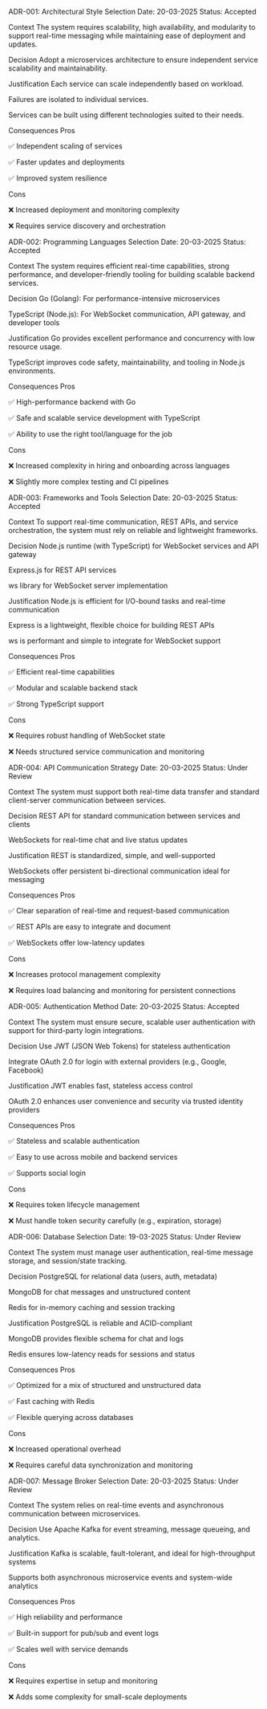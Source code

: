 ADR-001: Architectural Style Selection
Date: 20-03-2025
Status: Accepted

Context
The system requires scalability, high availability, and modularity to support real-time messaging while maintaining ease of deployment and updates.

Decision
Adopt a microservices architecture to ensure independent service scalability and maintainability.

Justification
Each service can scale independently based on workload.

Failures are isolated to individual services.

Services can be built using different technologies suited to their needs.

Consequences
Pros

✅ Independent scaling of services

✅ Faster updates and deployments

✅ Improved system resilience

Cons

❌ Increased deployment and monitoring complexity

❌ Requires service discovery and orchestration

ADR-002: Programming Languages Selection
Date: 20-03-2025
Status: Accepted

Context
The system requires efficient real-time capabilities, strong performance, and developer-friendly tooling for building scalable backend services.

Decision
Go (Golang): For performance-intensive microservices

TypeScript (Node.js): For WebSocket communication, API gateway, and developer tools

Justification
Go provides excellent performance and concurrency with low resource usage.

TypeScript improves code safety, maintainability, and tooling in Node.js environments.

Consequences
Pros

✅ High-performance backend with Go

✅ Safe and scalable service development with TypeScript

✅ Ability to use the right tool/language for the job

Cons

❌ Increased complexity in hiring and onboarding across languages

❌ Slightly more complex testing and CI pipelines

ADR-003: Frameworks and Tools Selection
Date: 20-03-2025
Status: Accepted

Context
To support real-time communication, REST APIs, and service orchestration, the system must rely on reliable and lightweight frameworks.

Decision
Node.js runtime (with TypeScript) for WebSocket services and API gateway

Express.js for REST API services

ws library for WebSocket server implementation

Justification
Node.js is efficient for I/O-bound tasks and real-time communication

Express is a lightweight, flexible choice for building REST APIs

ws is performant and simple to integrate for WebSocket support

Consequences
Pros

✅ Efficient real-time capabilities

✅ Modular and scalable backend stack

✅ Strong TypeScript support

Cons

❌ Requires robust handling of WebSocket state

❌ Needs structured service communication and monitoring

ADR-004: API Communication Strategy
Date: 20-03-2025
Status: Under Review

Context
The system must support both real-time data transfer and standard client-server communication between services.

Decision
REST API for standard communication between services and clients

WebSockets for real-time chat and live status updates

Justification
REST is standardized, simple, and well-supported

WebSockets offer persistent bi-directional communication ideal for messaging

Consequences
Pros

✅ Clear separation of real-time and request-based communication

✅ REST APIs are easy to integrate and document

✅ WebSockets offer low-latency updates

Cons

❌ Increases protocol management complexity

❌ Requires load balancing and monitoring for persistent connections

ADR-005: Authentication Method
Date: 20-03-2025
Status: Accepted

Context
The system must ensure secure, scalable user authentication with support for third-party login integrations.

Decision
Use JWT (JSON Web Tokens) for stateless authentication

Integrate OAuth 2.0 for login with external providers (e.g., Google, Facebook)

Justification
JWT enables fast, stateless access control

OAuth 2.0 enhances user convenience and security via trusted identity providers

Consequences
Pros

✅ Stateless and scalable authentication

✅ Easy to use across mobile and backend services

✅ Supports social login

Cons

❌ Requires token lifecycle management

❌ Must handle token security carefully (e.g., expiration, storage)

ADR-006: Database Selection
Date: 19-03-2025
Status: Under Review

Context
The system must manage user authentication, real-time message storage, and session/state tracking.

Decision
PostgreSQL for relational data (users, auth, metadata)

MongoDB for chat messages and unstructured content

Redis for in-memory caching and session tracking

Justification
PostgreSQL is reliable and ACID-compliant

MongoDB provides flexible schema for chat and logs

Redis ensures low-latency reads for sessions and status

Consequences
Pros

✅ Optimized for a mix of structured and unstructured data

✅ Fast caching with Redis

✅ Flexible querying across databases

Cons

❌ Increased operational overhead

❌ Requires careful data synchronization and monitoring

ADR-007: Message Broker Selection
Date: 20-03-2025
Status: Under Review

Context
The system relies on real-time events and asynchronous communication between microservices.

Decision
Use Apache Kafka for event streaming, message queueing, and analytics.

Justification
Kafka is scalable, fault-tolerant, and ideal for high-throughput systems

Supports both asynchronous microservice events and system-wide analytics

Consequences
Pros

✅ High reliability and performance

✅ Built-in support for pub/sub and event logs

✅ Scales well with service demands

Cons

❌ Requires expertise in setup and monitoring

❌ Adds some complexity for small-scale deployments